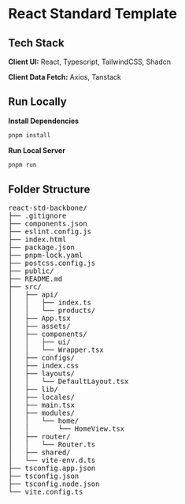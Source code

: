 # React Standard Template

## Tech Stack

**Client UI:** React, Typescript, TailwindCSS, Shadcn

**Client Data Fetch:** Axios, Tanstack

## Run Locally

**Install Dependencies**

```sh
pnpm install
```

**Run Local Server**

```sh
pnpm run
```

## Folder Structure

<pre>
react-std-backbone/
├── .gitignore
├── components.json
├── eslint.config.js
├── index.html
├── package.json
├── pnpm-lock.yaml
├── postcss.config.js
├── public/
├── README.md
├── src/
│   ├── api/
│   │   ├── index.ts
│   │   └── products/
│   ├── App.tsx
│   ├── assets/
│   ├── components/
│   │   ├── ui/
│   │   └── Wrapper.tsx
│   ├── configs/
│   ├── index.css
│   ├── layouts/
│   │   └── DefaultLayout.tsx
│   ├── lib/
│   ├── locales/
│   ├── main.tsx
│   ├── modules/
│   │   └── home/
│   │       └── HomeView.tsx
│   ├── router/
│   │   └── Router.ts
│   ├── shared/
│   └── vite-env.d.ts
├── tsconfig.app.json
├── tsconfig.json
├── tsconfig.node.json
└── vite.config.ts
</pre>
